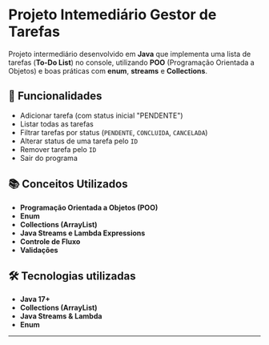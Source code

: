 #  Projeto Intemediário Gestor de Tarefas

Projeto intermediário desenvolvido em **Java** que implementa uma lista de tarefas (**To-Do List**) no console, utilizando **POO** (Programação Orientada a Objetos) e boas práticas com **enum**, **streams** e **Collections**.



## 🚀 Funcionalidades

-  Adicionar tarefa (com status inicial "PENDENTE")
-  Listar todas as tarefas
-  Filtrar tarefas por status (`PENDENTE`, `CONCLUIDA`, `CANCELADA`)
-  Alterar status de uma tarefa pelo `ID`
-  Remover tarefa pelo `ID`
-  Sair do programa


## 📚 Conceitos Utilizados

- **Programação Orientada a Objetos (POO)**
- **Enum**
- **Collections (ArrayList)**
- **Java Streams e Lambda Expressions**
- **Controle de Fluxo**
- **Validações**



## 🛠️ Tecnologias utilizadas

-  **Java 17+**
-  **Collections (ArrayList)**
-  **Java Streams & Lambda**
-  **Enum**

---